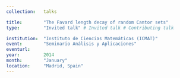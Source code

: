 ```yaml
---
collection:   talks

title:        "The Favard length decay of random Cantor sets"
type:         "Invited talk" # Invited talk # Contributing talk

institution:  "Instituto de Ciencias Matemáticas (ICMAT)"
event:        "Seminario Análisis y Aplicaciones"
eventurl:     
year:         2014
month:        "January"
location:     "Madrid, Spain"
---
```

